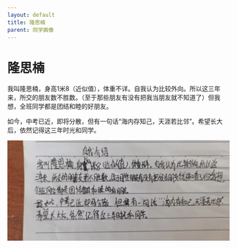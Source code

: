 ```yaml
---
layout: default
title: 隆思楠
parent: 同学画像
---
```


# 隆思楠

我叫隆思楠，身高1米8（近似值），体重不详。自我认为比较外向。所以这三年来，所交的朋友数不胜数。（至于那些朋友有没有把我当朋友就不知道了）但我想，全班同学都是团结和睦的好朋友。

如今，中考已近，即将分散，但有一句话“海内存知己，天涯若比邻”。希望长大后，依然记得这三年时光和同学。

![隆思楠自我介绍](/photos/隆思楠.jpg)
